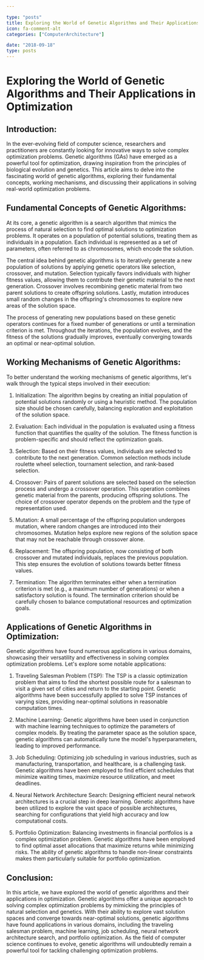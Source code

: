 ```yaml
---

type: "posts"
title: Exploring the World of Genetic Algorithms and Their Applications in Optimization
icon: fa-comment-alt
categories: ["ComputerArchitecture"]

date: "2018-09-18"
type: posts
---
```





# Exploring the World of Genetic Algorithms and Their Applications in Optimization

## Introduction:

In the ever-evolving field of computer science, researchers and practitioners are constantly looking for innovative ways to solve complex optimization problems. Genetic algorithms (GAs) have emerged as a powerful tool for optimization, drawing inspiration from the principles of biological evolution and genetics. This article aims to delve into the fascinating world of genetic algorithms, exploring their fundamental concepts, working mechanisms, and discussing their applications in solving real-world optimization problems.

## Fundamental Concepts of Genetic Algorithms:

At its core, a genetic algorithm is a search algorithm that mimics the process of natural selection to find optimal solutions to optimization problems. It operates on a population of potential solutions, treating them as individuals in a population. Each individual is represented as a set of parameters, often referred to as chromosomes, which encode the solution.

The central idea behind genetic algorithms is to iteratively generate a new population of solutions by applying genetic operators like selection, crossover, and mutation. Selection typically favors individuals with higher fitness values, allowing them to contribute their genetic material to the next generation. Crossover involves recombining genetic material from two parent solutions to create offspring solutions. Lastly, mutation introduces small random changes in the offspring's chromosomes to explore new areas of the solution space.

The process of generating new populations based on these genetic operators continues for a fixed number of generations or until a termination criterion is met. Throughout the iterations, the population evolves, and the fitness of the solutions gradually improves, eventually converging towards an optimal or near-optimal solution.

## Working Mechanisms of Genetic Algorithms:

To better understand the working mechanisms of genetic algorithms, let's walk through the typical steps involved in their execution:

1. Initialization: The algorithm begins by creating an initial population of potential solutions randomly or using a heuristic method. The population size should be chosen carefully, balancing exploration and exploitation of the solution space.

2. Evaluation: Each individual in the population is evaluated using a fitness function that quantifies the quality of the solution. The fitness function is problem-specific and should reflect the optimization goals.

3. Selection: Based on their fitness values, individuals are selected to contribute to the next generation. Common selection methods include roulette wheel selection, tournament selection, and rank-based selection.

4. Crossover: Pairs of parent solutions are selected based on the selection process and undergo a crossover operation. This operation combines genetic material from the parents, producing offspring solutions. The choice of crossover operator depends on the problem and the type of representation used.

5. Mutation: A small percentage of the offspring population undergoes mutation, where random changes are introduced into their chromosomes. Mutation helps explore new regions of the solution space that may not be reachable through crossover alone.

6. Replacement: The offspring population, now consisting of both crossover and mutated individuals, replaces the previous population. This step ensures the evolution of solutions towards better fitness values.

7. Termination: The algorithm terminates either when a termination criterion is met (e.g., a maximum number of generations) or when a satisfactory solution is found. The termination criterion should be carefully chosen to balance computational resources and optimization goals.

## Applications of Genetic Algorithms in Optimization:

Genetic algorithms have found numerous applications in various domains, showcasing their versatility and effectiveness in solving complex optimization problems. Let's explore some notable applications:

1. Traveling Salesman Problem (TSP): The TSP is a classic optimization problem that aims to find the shortest possible route for a salesman to visit a given set of cities and return to the starting point. Genetic algorithms have been successfully applied to solve TSP instances of varying sizes, providing near-optimal solutions in reasonable computation times.

2. Machine Learning: Genetic algorithms have been used in conjunction with machine learning techniques to optimize the parameters of complex models. By treating the parameter space as the solution space, genetic algorithms can automatically tune the model's hyperparameters, leading to improved performance.

3. Job Scheduling: Optimizing job scheduling in various industries, such as manufacturing, transportation, and healthcare, is a challenging task. Genetic algorithms have been employed to find efficient schedules that minimize waiting times, maximize resource utilization, and meet deadlines.

4. Neural Network Architecture Search: Designing efficient neural network architectures is a crucial step in deep learning. Genetic algorithms have been utilized to explore the vast space of possible architectures, searching for configurations that yield high accuracy and low computational costs.

5. Portfolio Optimization: Balancing investments in financial portfolios is a complex optimization problem. Genetic algorithms have been employed to find optimal asset allocations that maximize returns while minimizing risks. The ability of genetic algorithms to handle non-linear constraints makes them particularly suitable for portfolio optimization.

## Conclusion:

In this article, we have explored the world of genetic algorithms and their applications in optimization. Genetic algorithms offer a unique approach to solving complex optimization problems by mimicking the principles of natural selection and genetics. With their ability to explore vast solution spaces and converge towards near-optimal solutions, genetic algorithms have found applications in various domains, including the traveling salesman problem, machine learning, job scheduling, neural network architecture search, and portfolio optimization. As the field of computer science continues to evolve, genetic algorithms will undoubtedly remain a powerful tool for tackling challenging optimization problems.